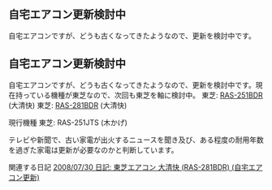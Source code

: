 ## 自宅エアコン更新検討中

自宅エアコンですが、どうも古くなってきたようなので、更新を検討中です。






## 自宅エアコン更新検討中


自宅エアコンですが、どうも古くなってきたようなので、更新を検討中です。現在持っている機種が東芝なので、次回も東芝を軸に検討中。
東芝: [RAS-251BDR](http://www.daiseikai.com/product/2008/bdr/ras_251bdr_j.htm) (大清快)
  東芝: [RAS-281BDR](http://www.daiseikai.com/product/2008/bdr/ras_281bdr_j.htm) (大清快)


現行機種
東芝: RAS-251JTS (木かげ)


テレビや新聞で、古い家電が出火するニュースを聞き及び、ある程度の耐用年数を過ぎた家電は更新が必要なのかと判断しています。

関連する日記
[2008/07/30 日記: 東芝エアコン 大清快 (RAS-281BDR) (自宅エアコン更新)](ig080730.html)